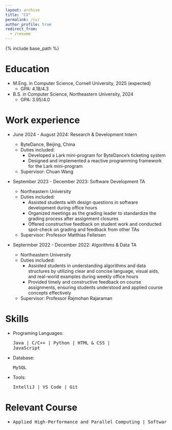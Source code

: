 ```yaml
---
layout: archive
title: "CV"
permalink: /cv/
author_profile: true
redirect_from:
  - /resume
---
```


{% include base_path %}

Education
======
* M.Eng. in Computer Science, Cornell University, 2025 (expected)
  * GPA: 4.18/4.3
* B.S. in Computer Science, Northeastern University, 2024
  * GPA: 3.95/4.0

Work experience
======
* June 2024 - August 2024: Research & Development Intern
  * ByteDance, Beijing, China
  * Duties included: 
    * Developed a Lark mini-program for ByteDance’s ticketing system
    * Designed and implemented a reactive programming framework for the Lark mini-program
  * Supervisor: Chuan Wang

* September 2023 - December 2023: Software Development TA
  * Northeastern University
  * Duties included:
    * Assisted students with design questions in software development during office hours
    * Organized meetings as the grading leader to standardize the grading process after assignment closures
    * Offered constructive feedback on student work and conducted spot-check on grading and feedback from other TAs
  * Supervisor: Professor Matthias Felleisen

* Septermber 2022 - December 2022: Algorithms & Data TA
  * Northeastern University
  * Duties included: 
    * Assisted students in understanding algorithms and data structures by utilizing clear and concise language, visual aids, and real-world examples during weekly office hours
    * Provided timely and constructive feedback on course assignments, ensuring students understood and applied course concepts effectively
  * Supervisor: Professor Rajmohan Rajaraman
  
Skills
======
* Programing Languages: <pre>Java | C/C++ | Python | HTML & CSS | JavaScript</pre>
* Database: <pre>MySQL</pre>
* Tools: <pre>IntelliJ | VS Code | Git</pre>

Relevant Course
======
* <pre>Applied High-Performance and Parallel Computing | Software Development | Algorithms & Data Structure | Computer Network | Database Design | Programming in C++ | Computer System | Object-Oriented Design</pre>

<!-- Publications
======
  <ul>{% for post in site.publications reversed %}
    {% include archive-single-cv.html %}
  {% endfor %}</ul>
  
Talks
======
  <ul>{% for post in site.talks reversed %}
    {% include archive-single-talk-cv.html  %}
  {% endfor %}</ul>
  
Teaching
======
  <ul>{% for post in site.teaching reversed %}
    {% include archive-single-cv.html %}
  {% endfor %}</ul>
  
Service and leadership
======
* Currently signed in to 43 different slack teams -->
